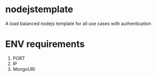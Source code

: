 # nodejstemplate
A load balanced nodejs template for all use cases with authentication


# ENV requirements
1. PORT
2. IP
3. MongoURI
